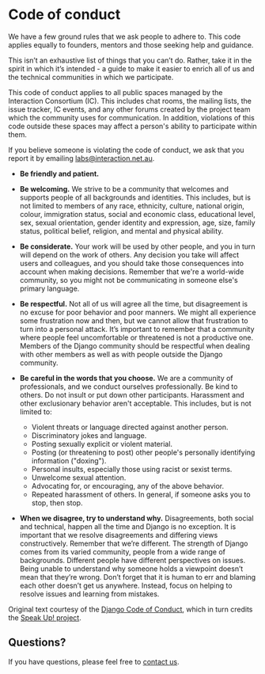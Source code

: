# Code of conduct

We have a few ground rules that we ask people to adhere to. This code applies
equally to founders, mentors and those seeking help and guidance.

This isn’t an exhaustive list of things that you can’t do. Rather, take it in
the spirit in which it’s intended - a guide to make it easier to enrich all
of us and the technical communities in which we participate.

This code of conduct applies to all public spaces managed by the Interaction
Consortium (IC). This includes chat rooms, the mailing lists, the issue
tracker, IC events, and any other forums created by the project team
which the community uses for communication. In addition, violations of
this code outside these spaces may affect a person's ability to participate
within them.

If you believe someone is violating the code of conduct, we ask that you
report it by emailing labs@interaction.net.au.

  * **Be friendly and patient.**

  * **Be welcoming.** We strive to be a community that welcomes and supports
    people of all backgrounds and identities. This includes, but is not limited
    to members of any race, ethnicity, culture, national origin, colour,
    immigration status, social and economic class, educational level, sex,
    sexual orientation, gender identity and expression, age, size, family
    status, political belief, religion, and mental and physical ability.

  * **Be considerate.** Your work will be used by other people, and you in turn
    will depend on the work of others. Any decision you take will affect users
    and colleagues, and you should take those consequences into account when
    making decisions. Remember that we're a world-wide community, so you might
    not be communicating in someone else's primary language.

  * **Be respectful.** Not all of us will agree all the time, but disagreement
    is no excuse for poor behavior and poor manners. We might all experience
    some frustration now and then, but we cannot allow that frustration to turn
    into a personal attack. It’s important to remember that a community where
    people feel uncomfortable or threatened is not a productive one. Members of
    the Django community should be respectful when dealing with other members
    as well as with people outside the Django community.

  * **Be careful in the words that you choose.** We are a community of
    professionals, and we conduct ourselves professionally. Be kind to others.
    Do not insult or put down other participants. Harassment and other
    exclusionary behavior aren't acceptable. This includes, but is not limited
    to:

      * Violent threats or language directed against another person.
      * Discriminatory jokes and language.
      * Posting sexually explicit or violent material.
      * Posting (or threatening to post) other people's personally identifying
        information ("doxing").
      * Personal insults, especially those using racist or sexist terms.
      * Unwelcome sexual attention.
      * Advocating for, or encouraging, any of the above behavior.
      * Repeated harassment of others. In general, if someone asks you to stop,
        then stop.

  * **When we disagree, try to understand why.** Disagreements, both social and
    technical, happen all the time and Django is no exception. It is important
    that we resolve disagreements and differing views constructively. Remember
    that we’re different. The strength of Django comes from its varied
    community, people from a wide range of backgrounds. Different people have
    different perspectives on issues. Being unable to understand why someone
    holds a viewpoint doesn’t mean that they’re wrong. Don’t forget that it is
    human to err and blaming each other doesn’t get us anywhere. Instead, focus
    on helping to resolve issues and learning from mistakes.

Original text courtesy of the [Django Code of Conduct], which in turn credits
the [Speak Up! project].

[Django Code of Conduct]: https://www.djangoproject.com/conduct/
[Speak Up! project]: http://speakup.io/coc.html

## Questions?

If you have questions, please feel free to [contact us](mailto:labs@interaction.net.au).
